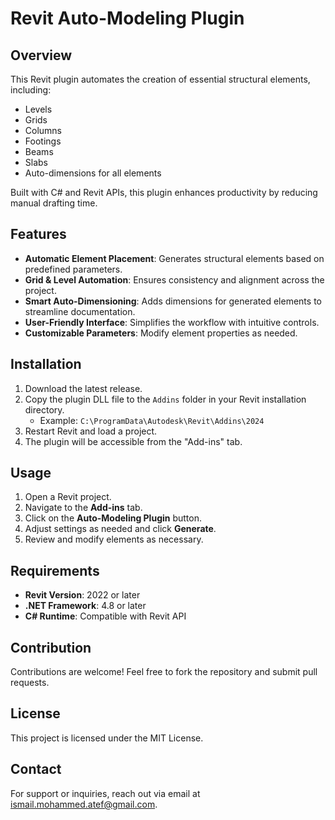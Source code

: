 # Revit Auto-Modeling Plugin

## Overview
This Revit plugin automates the creation of essential structural elements, including:
- Levels
- Grids
- Columns
- Footings
- Beams
- Slabs
- Auto-dimensions for all elements

Built with C# and Revit APIs, this plugin enhances productivity by reducing manual drafting time.

## Features
- **Automatic Element Placement**: Generates structural elements based on predefined parameters.
- **Grid & Level Automation**: Ensures consistency and alignment across the project.
- **Smart Auto-Dimensioning**: Adds dimensions for generated elements to streamline documentation.
- **User-Friendly Interface**: Simplifies the workflow with intuitive controls.
- **Customizable Parameters**: Modify element properties as needed.

## Installation
1. Download the latest release.
2. Copy the plugin DLL file to the `Addins` folder in your Revit installation directory.
   - Example: `C:\ProgramData\Autodesk\Revit\Addins\2024`
3. Restart Revit and load a project.
4. The plugin will be accessible from the "Add-ins" tab.

## Usage
1. Open a Revit project.
2. Navigate to the **Add-ins** tab.
3. Click on the **Auto-Modeling Plugin** button.
4. Adjust settings as needed and click **Generate**.
5. Review and modify elements as necessary.

## Requirements
- **Revit Version**: 2022 or later
- **.NET Framework**: 4.8 or later
- **C# Runtime**: Compatible with Revit API


## Contribution
Contributions are welcome! Feel free to fork the repository and submit pull requests.

## License
This project is licensed under the MIT License.

## Contact
For support or inquiries, reach out via email at ismail.mohammed.atef@gmail.com.
